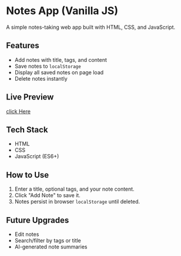 # Notes App (Vanilla JS)

A simple notes-taking web app built with HTML, CSS, and JavaScript.

## Features
- Add notes with title, tags, and content
- Save notes to `localStorage`
- Display all saved notes on page load
- Delete notes instantly

## Live Preview
[click Here](https://notes-app-inprogress.netlify.app/)

## Tech Stack
- HTML
- CSS
- JavaScript (ES6+)

## How to Use
1. Enter a title, optional tags, and your note content.
2. Click "Add Note" to save it.
3. Notes persist in browser `localStorage` until deleted.

## Future Upgrades
- Edit notes
- Search/filter by tags or title
- AI-generated note summaries

